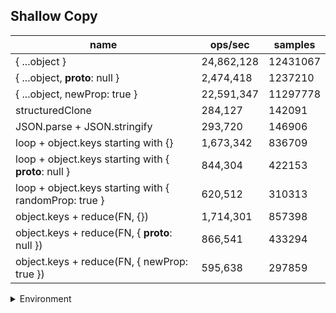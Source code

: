 ## Shallow Copy

|name|ops/sec|samples|
|-|-|-|
|{ ...object }|24,862,128|12431067|
|{ ...object, __proto__: null }|2,474,418|1237210|
|{ ...object, newProp: true }|22,591,347|11297778|
|structuredClone|284,127|142091|
|JSON.parse + JSON.stringify|293,720|146906|
|loop + object.keys starting with {}|1,673,342|836709|
|loop + object.keys starting with { __proto__: null }|844,304|422153|
|loop + object.keys starting with { randomProp: true }|620,512|310313|
|object.keys + reduce(FN, {})|1,714,301|857398|
|object.keys + reduce(FN, { __proto__: null })|866,541|433294|
|object.keys + reduce(FN, { newProp: true })|595,638|297859|


<details>
<summary>Environment</summary>

* __Machine:__ linux x64 | 4 vCPUs | 7.6GB Mem
* __Run:__ Thu Sep 04 2025 19:07:11 GMT+0000 (Coordinated Universal Time)
* __Node:__ `v23.11.1`
</details>

<!--
{"environment":{"platform":"linux","arch":"x64","cpus":4,"totalMemory":7.597843170166016},"benchmarks":[{"name":"{ ...object }","samples":12431067,"opsSec":24862128.48060748},{"name":"{ ...object, __proto__: null }","samples":1237210,"opsSec":2474418.347088544},{"name":"{ ...object, newProp: true }","samples":11297778,"opsSec":22591347.096487843},{"name":"structuredClone","samples":142091,"opsSec":284127.82875642495},{"name":"JSON.parse + JSON.stringify","samples":146906,"opsSec":293720.31579086656},{"name":"loop + object.keys starting with {}","samples":836709,"opsSec":1673342.1507469912},{"name":"loop + object.keys starting with { __proto__: null }","samples":422153,"opsSec":844304.3215230089},{"name":"loop + object.keys starting with { randomProp: true }","samples":310313,"opsSec":620512.6211748841},{"name":"object.keys + reduce(FN, {})","samples":857398,"opsSec":1714301.660544562},{"name":"object.keys + reduce(FN, { __proto__: null })","samples":433294,"opsSec":866541.4944510758},{"name":"object.keys + reduce(FN, { newProp: true })","samples":297859,"opsSec":595638.5001293877}]}-->
